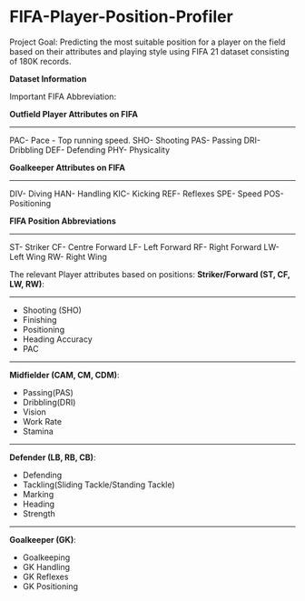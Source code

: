 # FIFA-Player-Position-Profiler
Project Goal: Predicting the most suitable position for a player on the field based on their attributes and playing style using FIFA 21 dataset consisting of 180K records.

**Dataset Information**

Important FIFA Abbreviation:

**Outfield Player Attributes on FIFA**
******
PAC- Pace - Top running speed.
SHO- Shooting
PAS- Passing
DRI- Dribbling
DEF- Defending
PHY- Physicality

**Goalkeeper Attributes on FIFA**
*****
DIV- Diving
HAN- Handling
KIC- Kicking
REF- Reflexes
SPE- Speed
POS- Positioning

**FIFA Position Abbreviations**
****
ST- Striker
CF- Centre Forward
LF- Left Forward
RF- Right Forward
LW- Left Wing
RW- Right Wing 

The relevant Player attributes based on positions:
 **Striker/Forward (ST, CF, LW, RW)**:
 ****
   - Shooting (SHO)
   - Finishing
   - Positioning
   - Heading Accuracy
   - PAC

*****
 **Midfielder (CAM, CM, CDM)**:
   - Passing(PAS)
   - Dribbling(DRI)
   - Vision
   - Work Rate
   - Stamina
*****

 **Defender (LB, RB, CB)**:
   - Defending
   - Tackling(Sliding Tackle/Standing Tackle)
   - Marking
   - Heading
   - Strength
*****

 **Goalkeeper (GK)**:
   - Goalkeeping
   - GK Handling
   - GK Reflexes
   - GK Positioning


